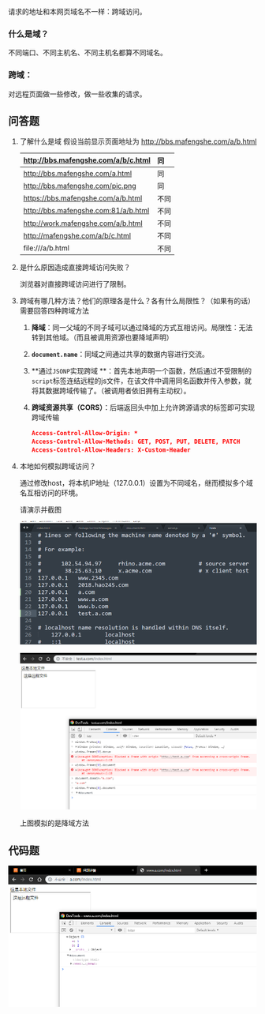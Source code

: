 请求的地址和本网页域名不一样：跨域访问。

### 什么是域？

不同端口、不同主机名、不同主机名都算不同域名。

### 跨域：

对远程页面做一些修改，做一些收集的请求。



## 问答题

1. 了解什么是域
   假设当前显示页面地址为 http://bbs.mafengshe.com/a/b.html

   | http://bbs.mafengshe.com/a/b/c.html  | 同   |
   | ------------------------------------ | ---- |
   | http://bbs.mafengshe.com/a.html      | 同   |
   | http://bbs.mafengshe.com/pic.png     | 同   |
   | https://bbs.mafengshe.com/a/b.html   | 不同 |
   | http://bbs.mafengshe.com:81/a/b.html | 不同 |
   | http://work.mafengshe.com/a/b.html   | 不同 |
   | http://mafengshe.com/a/b/c.html      | 不同 |
   | file:///a/b.html                     | 不同 |

2. 是什么原因造成直接跨域访问失败？

   浏览器对直接跨域访问进行了限制。

3. 跨域有哪几种方法？他们的原理各是什么？各有什么局限性？（如果有的话）
   需要回答四种跨域方法

   1. **降域**：同一父域的不同子域可以通过降域的方式互相访问。局限性：无法转到其他域。（而且被调用资源也要降域声明）

   2. **`document.name`**：同域之间通过共享的数据内容进行交流。

   3. **通过`JSONP`实现跨域 **：首先本地声明一个函数，然后通过不受限制的`script`标签连结远程的js文件，在该文件中调用同名函数并传入参数，就将其数据跨域传输了。（被调用者依旧拥有主动权）。

   4. **跨域资源共享（CORS）**：后端返回头中加上允许跨源请求的标签即可实现跨域传输

      ```json
      Access-Control-Allow-Origin: *
      Access-Control-Allow-Methods: GET, POST, PUT, DELETE, PATCH 
      Access-Control-Allow-Headers: X-Custom-Header
      ```

4. 本地如何模拟跨域访问？

   通过修改host，将本机IP地址（127.0.0.1）设置为不同域名，继而模拟多个域名互相访问的环境。

   请演示并截图

   ![1568109888104](39.跨域.assets/1568109888104.png)

   ![1568109866888](39.跨域.assets/1568109866888.png)

   上图模拟的是降域方法

   

## 代码题

![1568110172046](39.跨域.assets/1568110172046.png)